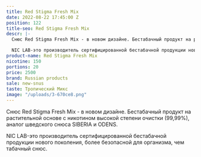 ```yaml
---
title: Red Stigma Fresh Mix
date: 2022-08-22 17:45:00 Z
position: 122
title-seo: Red Stigma Fresh Mix
descr: |-
  Снюс Red Stigma Fresh Mix - в новом дизайне. Бестабачный продукт на растительной основе с никотином высокой степени очистки (99,99%), аналог шведского снюса SIBERIA и ODENS.

  NIC LAB-это производитель сертифицированной бестабачной продукции нового поколения, более безопасной для организма, чем табачный снюс.
product-name: Red Stigma Fresh Mix
nicotine: 150
portions: 20
price: 2500
brand: Russian products
sale: new-snus
taste: Тропический Микс
image: "/uploads/3-670ce8.png"
---
```


Снюс Red Stigma Fresh Mix - в новом дизайне. Бестабачный продукт на растительной основе с никотином высокой степени очистки (99,99%), аналог шведского снюса SIBERIA и ODENS.

NIC LAB-это производитель сертифицированной бестабачной продукции нового поколения, более безопасной для организма, чем табачный снюс.